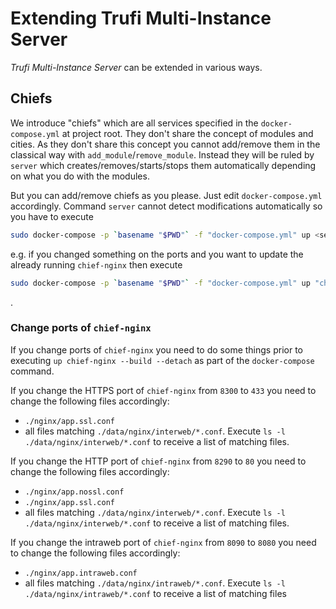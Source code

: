 # Extending Trufi Multi-Instance Server 

*Trufi Multi-Instance Server* can be extended in various ways.

## Chiefs

We introduce "chiefs" which are all services specified in the `docker-compose.yml` at project root. They don't share the concept of modules and cities. As they don't share this concept you cannot add/remove them in the classical way with `add_module`/`remove_module`. Instead they will be ruled by `server` which creates/removes/starts/stops them automatically depending on what you do with the modules.

But you can add/remove chiefs as you please. Just edit `docker-compose.yml` accordingly. Command `server` cannot detect modifications automatically so you have to execute

```bash
sudo docker-compose -p `basename "$PWD"` -f "docker-compose.yml" up <servicename> --build --detach
```

e.g. if you changed something on the ports and you want to update the already running `chief-nginx` then execute

```bash
sudo docker-compose -p `basename "$PWD"` -f "docker-compose.yml" up "chief-nginx" --build --detach
```

.

### Change ports of `chief-nginx`

If you change ports of `chief-nginx` you need to do some things prior to executing `up chief-nginx --build --detach` as part of the `docker-compose` command.

If you change the HTTPS port of `chief-nginx` from `8300` to `433` you need to change the following files accordingly:

- `./nginx/app.ssl.conf`
- all files matching `./data/nginx/interweb/*.conf`. Execute `ls -l ./data/nginx/interweb/*.conf` to receive a list of matching files.

If you change the HTTP port of `chief-nginx` from `8290` to `80` you need to change the following files accordingly:

- `./nginx/app.nossl.conf`
- `./nginx/app.ssl.conf`
- all files matching `./data/nginx/interweb/*.conf`. Execute `ls -l ./data/nginx/interweb/*.conf` to receive a list of matching files.

If you change the intraweb port of `chief-nginx` from `8090` to `8080` you need to change the following files accordingly:

- `./nginx/app.intraweb.conf`
- all files matching `./data/nginx/intraweb/*.conf`. Execute `ls -l ./data/nginx/intraweb/*.conf` to receive a list of matching files
